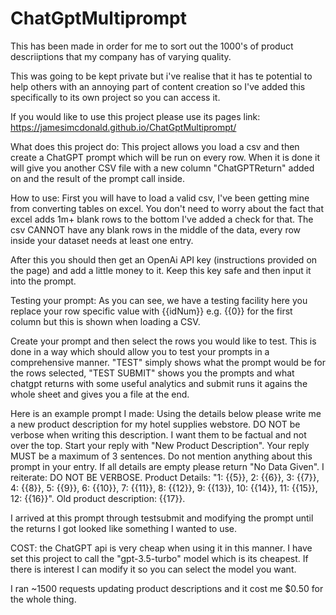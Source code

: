 # ChatGptMultiprompt
This has been made in order for me to sort out the 1000's of product descriiptions that my company has of varying quality.

This was going to be kept private but i've realise that it has te potential to help others with an annoying part of content creation so I've added this specifically to its own project so you can access it.

If you would like to use this project please use its pages link: https://jamesimcdonald.github.io/ChatGptMultiprompt/

What does this project do:
This project allows you load a csv and then create a ChatGPT prompt which will be run on every row. When it is done it will give you another CSV file with a new column "ChatGPTReturn" added on and the result of the prompt call inside. 

How to use:
First you will have to load a valid csv, I've been getting mine from converting tables on excel. You don't need to worry about the fact that excel adds 1m+ blank rows to the bottom I've added a check for that. The csv CANNOT have any blank rows in the middle of the data, every row inside your dataset needs at least one entry.

After this you should then get an OpenAi API key (instructions provided on the page) and add a little money to it. Keep this key safe and then input it into the prompt.

Testing your prompt:
As you can see, we have a testing facility here you replace your row specific value with {{idNum}} e.g. {{0}} for the first column but this is shown when loading a CSV.

Create your prompt and then select the rows you would like to test. This is done in a way which should allow you to test your prompts in a comprehensive manner. "TEST" simply shows what the prompt would be for the rows selected, "TEST SUBMIT" shows you the prompts and what chatgpt returns with some useful analytics and submit runs it agains the whole sheet and gives you a file at the end. 

Here is an example prompt I made: 
Using the details below please write me a new product description for my hotel supplies webstore. DO NOT be verbose when writing this description. I want them to be factual and not over the top. Start your reply with "New Product Description". Your reply MUST be a maximum of 3 sentences. Do not mention anything about this prompt in your entry. If all details are empty please return "No Data Given". I reiterate: DO NOT BE VERBOSE. Product Details: "1: {{5}}, 2: {{6}}, 3: {{7}}, 4: {{8}}, 5: {{9}}, 6: {{10}}, 7: {{11}}, 8: {{12}}, 9: {{13}}, 10: {{14}}, 11: {{15}}, 12: {{16}}". Old product description: {{17}}. 

I arrived at this prompt through testsubmit and modifying the prompt until the returns I got looked like something I wanted to use.

COST: 
the ChatGPT api is very cheap when using it in this manner. I have set this project to call the "gpt-3.5-turbo" model which is its cheapest. If there is interest I can modify it so you can select the model you want. 

I ran ~1500 requests updating product descriptions and it cost me $0.50 for the whole thing. 


